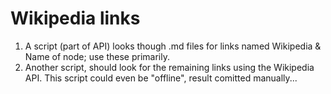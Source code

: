 
# Wikipedia links

1. A script (part of API) looks though .md files for links named Wikipedia & Name of node; use these primarily.
2. Another script, should look for the remaining links using the Wikipedia API. This script could even be "offline", result comitted manually...
